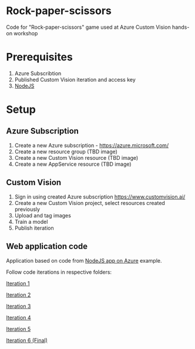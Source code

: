 # Rock-paper-scissors
Code for "Rock-paper-scissors" game used at Azure Custom Vision hands-on workshop

# Prerequisites

1. Azure Subscribtion
2. Published Custom Vision iteration and access key
3. [NodeJS](https://nodejs.org/en/download/)

# Setup

## Azure Subscription

1. Create a new Azure subscription - https://azure.microsoft.com/
2. Create a new resource group (TBD image)
3. Create a new Custom Vision resource (TBD image)
4. Create a new AppService resource (TBD image)


## Custom Vision

1. Sign in using created Azure subscription https://www.customvision.ai/
2. Create a new Custom Vision project, select resources created previously
3. Upload and tag images
4. Train a model
5. Publish iteration

## Web application code
Application based on code from [NodeJS app on Azure](https://docs.microsoft.com/en-us/azure/app-service/app-service-web-get-started-nodejs) example.

Follow code iterations in respective folders:

[Iteration 1](Iteration1/README.md)

[Iteration 2](Iteration2/README.md)

[Iteration 3](Iteration3/README.md)

[Iteration 4](Iteration4/README.md)

[Iteration 5](Iteration5/README.md)

[Iteration 6 (Final)](Iteration6/README.md)
